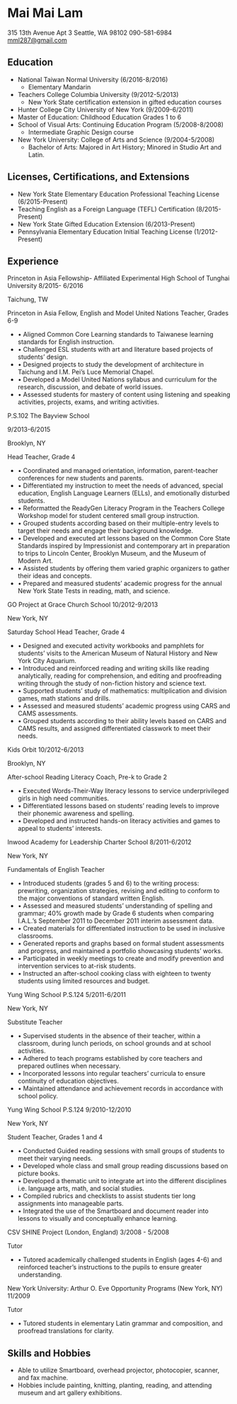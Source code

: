 # Mai Mai Lam

315 13th Avenue Apt 3 Seattle, WA 98102
090-581-6984
[mml287@gmail.com](mailto:mml287@gmail.com)

## Education
* National Taiwan Normal University  (6/2016-8/2016)
  * Elementary Mandarin
* Teachers College Columbia University (9/2012-5/2013)
  * New York State certification extension in gifted education courses
*  Hunter College City University of New York (9/2009-6/2011)
  * Master of Education: Childhood Education Grades 1 to 6
* School of Visual Arts: Continuing Education Program (5/2008-8/2008)
  * Intermediate Graphic Design course
* New York University: College of Arts and Science (9/2004-5/2008)
  * Bachelor of Arts: Majored in Art History; Minored in Studio Art and Latin.

## Licenses, Certifications, and Extensions

* New York State Elementary Education Professional Teaching License (6/2015-Present)
* Teaching English as a Foreign Language (TEFL) Certification (8/2015-Present)
* New York State Gifted Education Extension (6/2013-Present)
* Pennsylvania Elementary Education Initial Teaching License (1/2012-Present)

## Experience
<p>Princeton in Asia Fellowship- Affiliated Experimental High School of Tunghai University                                                               8/2015- 6/2016</p>
<p>Taichung, TW</p>
<p>Princeton in Asia Fellow, English and Model United Nations Teacher, Grades 6-9</p>
<ul>
<li>• Aligned Common Core Learning standards to Taiwanese learning standards for English instruction.</li>
<li>• Challenged ESL students with art and literature based projects of students’ design.</li>
<li>• Designed projects to study the development of architecture in Taichung and I.M. Pei’s Luce Memorial Chapel.</li>
<li>• Developed a Model United Nations syllabus and curriculum for the research, discussion, and debate of world issues.</li>
<li>• Assessed students for mastery of content using listening and speaking activities, projects, exams, and writing activities.</li>
</ul>

<p>P.S.102 The Bayview School</p>                                                                                                                         9/2013-6/2015</p>
<p>Brooklyn, NY</p>
<p>Head Teacher, Grade 4</p>
<ul>
<li>• Coordinated and managed orientation, information, parent-teacher conferences for new students and parents.</li>
<li>• Differentiated my instruction to meet the needs of advanced, special education, English Language Learners (ELLs), and emotionally disturbed students.</li>
<li>• Reformatted the ReadyGen Literacy Program in the Teachers College Workshop model for student centered small group instruction.</li>
<li>• Grouped students according based on their multiple-entry levels to target their needs and engage their background knowledge.</li>
<li>• Developed and executed art lessons based on the Common Core State Standards inspired by Impressionist and contemporary art in preparation to trips to Lincoln Center, Brooklyn Museum, and the Museum of Modern Art.</li>
<li>• Assisted students by offering them varied graphic organizers to gather their ideas and concepts.</li>
<li>• Prepared and measured students’ academic progress for the annual New York State Tests in reading, math, and science.</li>
</ul>

<p>GO Project at Grace Church School                                                                                                                     10/2012-9/2013</p>
<p>New York, NY</p>
<p>Saturday School Head Teacher, Grade 4</p>
<ul>
<li>• Designed and executed activity workbooks and pamphlets for students’ visits to the American Museum of Natural History and New York City Aquarium.</li>
<li>• Introduced and reinforced reading and writing skills like reading analytically, reading for comprehension, and editing and proofreading writing through the study of non-fiction history and science text.</li>
<li>• Supported students’ study of mathematics: multiplication and division games, math stations and drills.</li>
<li>• Assessed and measured students’ academic progress using CARS and CAMS assessments.</li>
<li>• Grouped students according to their ability levels based on CARS and CAMS results, and assigned differentiated classwork to meet their needs.</li>
</ul>

<p>Kids Orbit                                                                                                                                              10/2012-6/2013</p>
<p>Brooklyn, NY</p>
<p>After-school Reading Literacy Coach, Pre-k to Grade 2</p>
<ul>
<li>• Executed Words-Their-Way literacy lessons to service underprivileged girls in high need communities.</li>
<li>• Differentiated lessons based on students’ reading levels to improve their phonemic awareness and spelling.</li>
<li>• Developed and instructed hands-on literacy activities and games to appeal to students’ interests.</li>
</ul>

<p>Inwood Academy for Leadership Charter School                                                                                                             8/2011-6/2012</p>
<p>New York, NY</p>
<p>Fundamentals of English Teacher</p>
<ul>
<li>• Introduced students (grades 5 and 6) to the writing process: prewriting, organization strategies, revising and editing to conform to the major conventions of standard written English.</li>
<li>• Assessed and measured students’ understanding of spelling and grammar; 40% growth made by Grade 6 students when comparing I.A.L.’s September 2011 to December 2011 interim assessment data.</li>
<li>• Created materials for differentiated instruction to be used in inclusive classrooms.</li>
<li>• Generated reports and graphs based on formal student assessments and progress, and maintained a portfolio showcasing students’ works.</li>
<li>• Participated in weekly meetings to create and modify prevention and intervention services to at-risk students.</li>
<li>• Instructed an after-school cooking class with eighteen to twenty students using limited resources and budget.</li>
</ul>


<p>Yung Wing School P.S.124                                                                                                                                   5/2011-6/2011</p>
<p>New York, NY
<p>Substitute Teacher
<ul>
<li>• Supervised students in the absence of their teacher, within a classroom, during lunch periods, on school grounds and at school activities.</li>
<li>• Adhered to teach programs established by core teachers and prepared outlines when necessary.</li>
<li>• Incorporated lessons into regular teachers’ curricula to ensure continuity of education objectives.</li>
<li>• Maintained attendance and achievement records in accordance with school policy.</li>
</ul>

<p>Yung Wing School P.S.124                                                                                                                                   9/2010-12/2010</p>
<p>New York, NY</p>
<p>Student Teacher, Grades 1 and 4</p>
<ul>
<li>• Conducted Guided reading sessions with small groups of students to meet their varying needs.</li>
<li>• Developed whole class and small group reading discussions based on picture books.</li>
<li>• Developed a thematic unit to integrate art into the different disciplines i.e. language arts, math, and social studies.</li>
<li>• Compiled rubrics and checklists to assist students tier long assignments into manageable parts.</li>
<li>• Integrated the use of the Smartboard and document reader into lessons to visually and conceptually enhance learning.</li>
</ul>

<p>CSV SHINE Project (London, England)                                                                                                                      3/2008 - 5/2008</p>
<p>Tutor</p>
<ul>
<li>• Tutored academically challenged students in English (ages 4-6) and reinforced teacher’s instructions to the pupils to ensure greater understanding.</li>
</ul>

<p>New York University: Arthur O. Eve Opportunity Programs (New York, NY)                                                                                          11/2009</p>
<p>Tutor</p>
<ul>
<li>• Tutored students in elementary Latin grammar and composition, and proofread translations for clarity.</li>
</ul>

## Skills and Hobbies
* Able to utilize Smartboard, overhead projector, photocopier, scanner, and fax machine.
* Hobbies include painting, knitting, planting, reading, and attending museum and art gallery exhibitions.
